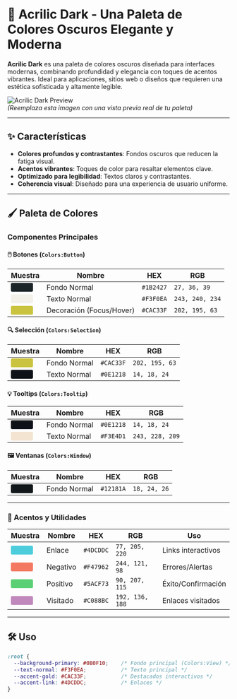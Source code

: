 # 🎨 Acrilic Dark - Una Paleta de Colores Oscuros Elegante y Moderna

**Acrilic Dark** es una paleta de colores oscuros diseñada para interfaces modernas, combinando profundidad y elegancia con toques de acentos vibrantes. Ideal para aplicaciones, sitios web o diseños que requieren una estética sofisticada y altamente legible.

![Acrilic Dark Preview](https://via.placeholder.com/800x400/0B0F10/F3F0EA?text=Acrilic+Dark+Preview)  
*(Reemplaza esta imagen con una vista previa real de tu paleta)*

---

## ✨ Características
- **Colores profundos y contrastantes**: Fondos oscuros que reducen la fatiga visual.
- **Acentos vibrantes**: Toques de color para resaltar elementos clave.
- **Optimizado para legibilidad**: Textos claros y contrastantes.
- **Coherencia visual**: Diseñado para una experiencia de usuario uniforme.

---

## 🖌️ Paleta de Colores

### Componentes Principales

#### 🖱️ Botones (`Colors:Button`)
| Muestra | Nombre | HEX | RGB |
|---------|--------|-----|-----|
| <div style="background-color: #1B2427; width: 50px; height: 20px; border-radius: 3px;"></div> | Fondo Normal | `#1B2427` | `27, 36, 39` |
| <div style="background-color: #F3F0EA; width: 50px; height: 20px; border-radius: 3px;"></div> | Texto Normal | `#F3F0EA` | `243, 240, 234` |
| <div style="background-color: #CAC33F; width: 50px; height: 20px; border-radius: 3px;"></div> | Decoración (Focus/Hover) | `#CAC33F` | `202, 195, 63` |

#### 🔍 Selección (`Colors:Selection`)
| Muestra | Nombre | HEX | RGB |
|---------|--------|-----|-----|
| <div style="background-color: #CAC33F; width: 50px; height: 20px; border-radius: 3px;"></div> | Fondo Normal | `#CAC33F` | `202, 195, 63` |
| <div style="background-color: #0E1218; width: 50px; height: 20px; border-radius: 3px;"></div> | Texto Normal | `#0E1218` | `14, 18, 24` |

#### 💡 Tooltips (`Colors:Tooltip`)
| Muestra | Nombre | HEX | RGB |
|---------|--------|-----|-----|
| <div style="background-color: #0E1218; width: 50px; height: 20px; border-radius: 3px;"></div> | Fondo Normal | `#0E1218` | `14, 18, 24` |
| <div style="background-color: #F3E4D1; width: 50px; height: 20px; border-radius: 3px;"></div> | Texto Normal | `#F3E4D1` | `243, 228, 209` |

#### 🖼️ Ventanas (`Colors:Window`)
| Muestra | Nombre | HEX | RGB |
|---------|--------|-----|-----|
| <div style="background-color: #12181A; width: 50px; height: 20px; border-radius: 3px;"></div> | Fondo Normal | `#12181A` | `18, 24, 26` |

---

### 🎨 Acentos y Utilidades
| Muestra | Nombre | HEX | RGB | Uso |
|---------|--------|-----|-----|-----|
| <div style="background-color: #4DCDDC; width: 50px; height: 20px; border-radius: 3px;"></div> | Enlace | `#4DCDDC` | `77, 205, 220` | Links interactivos |
| <div style="background-color: #F47962; width: 50px; height: 20px; border-radius: 3px;"></div> | Negativo | `#F47962` | `244, 121, 98` | Errores/Alertas |
| <div style="background-color: #5ACF73; width: 50px; height: 20px; border-radius: 3px;"></div> | Positivo | `#5ACF73` | `90, 207, 115` | Éxito/Confirmación |
| <div style="background-color: #C088BC; width: 50px; height: 20px; border-radius: 3px;"></div> | Visitado | `#C088BC` | `192, 136, 188` | Enlaces visitados |

---

## 🛠️ Uso
```css
:root {
  --background-primary: #0B0F10;    /* Fondo principal (Colors:View) */
  --text-normal: #F3F0EA;           /* Texto principal */
  --accent-gold: #CAC33F;           /* Destacados interactivos */
  --accent-link: #4DCDDC;           /* Enlaces */
}
